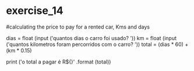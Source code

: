 # exercise_14

#calculating the price to pay for a rented car, Kms and days

dias = float (input ('quantos dias o carro foi usado? '))
km = float (input ('quantos kilometros foram percorridos com o carro? '))
total = (dias * 60) + (km * 0.15)

print ('o total a pagar é R${}' .format (total))

